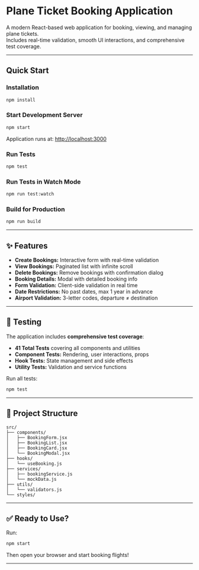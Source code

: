 # Plane Ticket Booking Application

A modern React-based web application for booking, viewing, and managing plane tickets.  
Includes real-time validation, smooth UI interactions, and comprehensive test coverage.

---

## Quick Start

### Installation
```bash
npm install
```

### Start Development Server
```bash
npm start
```
Application runs at: [http://localhost:3000](http://localhost:3000)

### Run Tests
```bash
npm test
```

### Run Tests in Watch Mode
```bash
npm run test:watch
```

### Build for Production
```bash
npm run build
```

---

## ✨ Features

- **Create Bookings:** Interactive form with real-time validation  
- **View Bookings:** Paginated list with infinite scroll  
- **Delete Bookings:** Remove bookings with confirmation dialog  
- **Booking Details:** Modal with detailed booking info  
- **Form Validation:** Client-side validation in real time  
- **Date Restrictions:** No past dates, max 1 year in advance  
- **Airport Validation:** 3-letter codes, departure ≠ destination  

---

## 🧪 Testing

The application includes **comprehensive test coverage**:

- **41 Total Tests** covering all components and utilities  
- **Component Tests:** Rendering, user interactions, props  
- **Hook Tests:** State management and side effects  
- **Utility Tests:** Validation and service functions  

Run all tests:
```bash
npm test
```

---

## 📁 Project Structure
```text
src/
├── components/
│   ├── BookingForm.jsx
│   ├── BookingList.jsx
│   ├── BookingCard.jsx
│   └── BookingModal.jsx
├── hooks/
│   └── useBooking.js
├── services/
│   ├── bookingService.js
│   └── mockData.js
├── utils/
│   └── validators.js
└── styles/
```

---

## ✅ Ready to Use?

Run:
```bash
npm start
```
Then open your browser and start booking flights!

---
